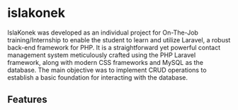 # islakonek
IslaKonek was developed as an individual project for On-The-Job training/Internship to enable the student to learn and utilize Laravel, a robust back-end framework for PHP. It is a straightforward yet powerful contact management system meticulously crafted using the PHP Laravel framework, along with modern CSS frameworks and MySQL as the database. The main objective was to implement CRUD operations to establish a basic foundation for interacting with the database. 


## Features


